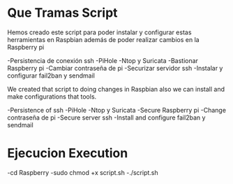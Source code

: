 Que Tramas Script 
===================
Hemos creado este script para poder instalar y configurar estas herramientas en Raspbian además de poder realizar cambios en la Raspberry pi

-Persistencia de conexión ssh
-PiHole
-Ntop y Suricata
-Bastionar Raspberry pi 
  -Cambiar contraseña de pi
  -Securizar servidor ssh
  -Instalar y configurar fail2ban y sendmail
  
  
  
We created that script to doing changes in Raspbian also we can install and make configurations that tools.

-Persistence of ssh
-PiHole
-Ntop y Suricata
-Secure Raspberry pi 
  -Change contraseña de pi
  -Secure server ssh
  -Install and configure fail2ban y sendmail
  
  
Ejecucion Execution
====================

-cd Raspberry
-sudo chmod +x script.sh
-./script.sh




